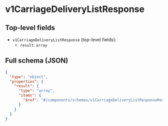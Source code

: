 # v1CarriageDeliveryListResponse

## Top-level fields
- `v1CarriageDeliveryListResponse` (top-level fields):
  - `result`: `array`

## Full schema (JSON)
```json
{
  "type": "object",
  "properties": {
    "result": {
      "type": "array",
      "items": {
        "$ref": "#/components/schemas/v1CarriageDeliveryListResponseResult"
      }
    }
  }
}
```
